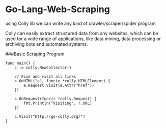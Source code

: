 # Go-Lang-Web-Scraping
using Colly lib we can write any kind of crawler/scraper/spider program
 
Colly can easily extract structured data from any websites, which can be used for a wide range of applications, like data mining, data processing or archiving bots and automated systems.

###Basic Scraping Program 

```
func main() {
 	c := colly.NewCollector()
 
 	// Find and visit all links
 	c.OnHTML("a", func(e *colly.HTMLElement) {
 		e.Request.Visit(e.Attr("href"))
 	})
 
 	c.OnRequest(func(r *colly.Request) {
		fmt.Println("Visiting", r.URL)
	})

	c.Visit("http://go-colly.org/")
}
```
